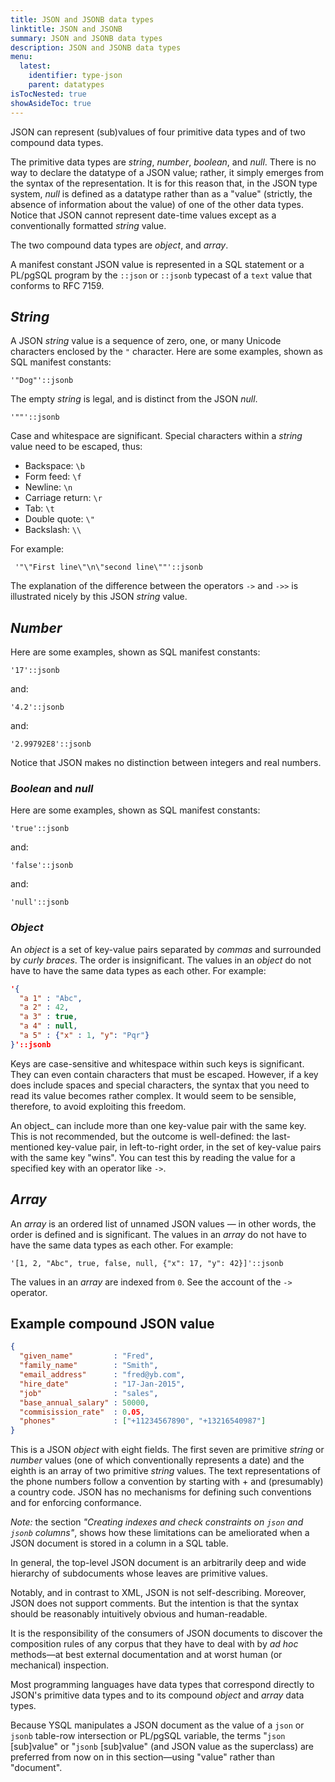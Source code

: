 ```yaml
---
title: JSON and JSONB data types
linktitle: JSON and JSONB
summary: JSON and JSONB data types
description: JSON and JSONB data types
menu:
  latest:
    identifier: type-json
    parent: datatypes
isTocNested: true
showAsideToc: true
---
```


JSON can represent (sub)values of four primitive data types and of two compound data types.

The primitive data types are _string_, _number_, _boolean_, and _null_. There is no way to declare the datatype of a JSON value; rather, it simply emerges from the syntax of the representation. It is for this reason that, in the JSON type system, _null_ is defined as a datatype rather than as a "value" (strictly, the absence of information about the value) of one of the other data types. Notice that JSON cannot represent date-time values except as a conventionally formatted _string_ value. 

The two compound data types are _object_, and _array_.

A manifest constant JSON value is represented in a SQL statement or a PL/pgSQL program by the `::json` or `::jsonb` typecast of a `text` value that conforms to RFC 7159.

## _String_

A JSON _string_ value is a sequence of zero, one, or many Unicode characters enclosed by the `"` character. Here are some examples, shown as SQL manifest constants:

```
'"Dog"'::jsonb
```

The empty _string_ is legal, and is distinct from the JSON _null_.

```
'""'::jsonb
```

Case and whitespace are significant. Special characters within a _string_ value need to be escaped, thus:

- Backspace: `\b`
- Form feed: `\f`
- Newline: `\n`
- Carriage return: `\r`
- Tab: `\t`
- Double quote: `\"`
- Backslash: `\\`

For example:

```
 '"\"First line\"\n\"second line\""'::jsonb
```

The explanation of the difference between the operators `->` and `->>` is illustrated nicely by this JSON _string_ value.

## _Number_

Here are some examples, shown as SQL manifest constants:

```
'17'::jsonb
```

and:

```
'4.2'::jsonb
```

and:

```
'2.99792E8'::jsonb
```

Notice that JSON makes no distinction between integers and real numbers.

### _Boolean_ and _null_

Here are some examples, shown as SQL manifest constants:

```
'true'::jsonb
```

and:

```
'false'::jsonb
```

and:

```
'null'::jsonb
```

### _Object_

An _object_ is a set of key-value pairs separated by _commas_ and surrounded by _curly braces_. The order is insignificant. The values in an _object_ do not have to have the same data types as each other. For example:

```json
'{
  "a 1" : "Abc",
  "a 2" : 42,
  "a 3" : true,
  "a 4" : null,
  "a 5" : {"x" : 1, "y": "Pqr"}
}'::jsonb
```

Keys are case-sensitive and whitespace within such keys is significant. They can even contain characters that must be escaped. However, if a key does include spaces and special characters, the syntax that you need to read its value becomes rather complex. It would seem to be sensible, therefore, to avoid exploiting this freedom.

An object_ can include more than one key-value pair with the same key. This is not recommended, but the outcome is well-defined: the last-mentioned key-value pair, in left-to-right order, in the set of key-value pairs with the same key "wins". You can test this by reading the value for a specified key with an operator like `->`.

## _Array_

An _array_ is an ordered list of unnamed JSON values  — in other words, the order is defined and is significant. The values in an _array_ do not have to have the same data types as each other. For example:

```
'[1, 2, "Abc", true, false, null, {"x": 17, "y": 42}]'::jsonb
```

The values in an _array_ are indexed from `0`. See the account of the `->` operator.

## Example compound JSON value

```json
{
  "given_name"         : "Fred",
  "family_name"        : "Smith",
  "email_address"      : "fred@yb.com",
  "hire_date"          : "17-Jan-2015",
  "job"                : "sales",
  "base_annual_salary" : 50000,
  "commisission_rate"  : 0.05,
  "phones"             : ["+11234567890", "+13216540987"]
}
```

This is a JSON _object_ with eight fields. The first seven are primitive _string_ or _number_ values (one of which conventionally represents a date) and the eighth is an array of two primitive _string_ values. The text representations of the phone numbers follow a convention by starting with + and  (presumably) a country code. JSON has no mechanisms for defining such conventions and for enforcing conformance.

_Note:_ the section _"Creating indexes and check constraints on `json` and `jsonb` columns"_, shows how these limitations can be ameliorated when a JSON document is stored in a column in a SQL table.

In general, the top-level JSON document is an arbitrarily deep and wide hierarchy of subdocuments whose leaves are primitive values.

Notably, and in contrast to XML, JSON is not self-describing. Moreover, JSON does not support comments. But the intention is that the syntax should be reasonably intuitively obvious and human-readable.

It is the responsibility of the consumers of JSON documents to discover the composition rules of any corpus that they have to deal with by _ad hoc_ methods—at best external documentation and at worst human (or mechanical) inspection.

Most programming languages have data types that correspond directly to JSON's primitive data types and to its compound _object_ and _array_ data types.

Because YSQL manipulates a JSON document as the value of a `json` or `jsonb` table-row intersection or PL/pgSQL variable, the terms "`json` [sub]value" or "`jsonb` [sub]value" (and JSON value as the superclass) are preferred from now on in this section—using "value" rather than "document".

